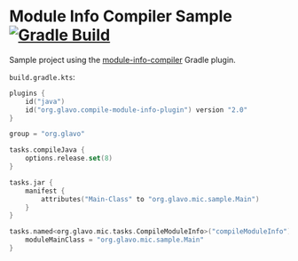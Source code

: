 # Module Info Compiler Sample [![Gradle Build](https://github.com/Glavo/compile-module-info-sample/actions/workflows/build.yml/badge.svg)](https://github.com/Glavo/compile-module-info-sample/actions/workflows/build.yml)

Sample project using the [module-info-compiler](https://github.com/Glavo/module-info-compiler) Gradle plugin.

`build.gradle.kts`:

```kotlin
plugins {
    id("java")
    id("org.glavo.compile-module-info-plugin") version "2.0"
}

group = "org.glavo"

tasks.compileJava {
    options.release.set(8)
}

tasks.jar {
    manifest {
        attributes("Main-Class" to "org.glavo.mic.sample.Main")
    }
}

tasks.named<org.glavo.mic.tasks.CompileModuleInfo>("compileModuleInfo") {
    moduleMainClass = "org.glavo.mic.sample.Main"
}

```

